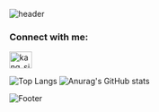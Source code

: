 ![header](https://capsule-render.vercel.app/api?type=egg&color=87ceeb&height=180&section=header&text=❄️🩵%20Hello%20🐬🫧&fontSize=45&fontColor=e0ffff)

<h3 align="left">Connect with me:</h3>
<p align="left">
<a href="https://instagram.com/kang_sii" target="blank"><img align="center" src="https://raw.githubusercontent.com/rahuldkjain/github-profile-readme-generator/master/src/images/icons/Social/instagram.svg" alt="kang_sii" height="30" width="40" /></a>
</p>

![Top Langs](https://github-readme-stats.vercel.app/api/top-langs/?username=Kang-SeoHyun&&layout=compact&&theme=great-gatsby)
![Anurag's GitHub stats](https://github-readme-stats.vercel.app/api?username=Kang-SeoHyun&&show_icons=true&&theme=great-gatsby)



![Footer](https://capsule-render.vercel.app/api?type=soft&color=ffd700&height=100&section=footer&text=👋🏻%20I'm%20seohyun%20👩🏻‍💻&fontSize=20&fontColor=fafad2)







 








<!--
C - 임베디드 하드웨어개발  
java - 대기업, 금융권, 국가기관, 웹  
     - 프레임 워크 : 스프링    
python - 스타트업, 인공지능 연구, 데이터 엔지니어
       - 프레임 워크: 플라스크(죽어감), D장고(묵직), fast api(요즘 추세)    
java script - 웹 프론트, 백  
            - 프레임 워크: 노드js(런타임환경), 네스트js
type script - 웹 풀스택, 웹개발 아니면 의미없음
            - 프레임 워크: 노드  
pyscrip - 파이썬버전 html 코딩
kotlin - 자바 대체 언어, 문법깔끔하고 자바랑 100프로 호환가능  
C++ - 게임, 인공지능 실무
-->
